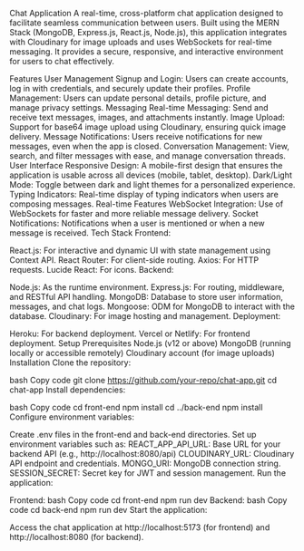 Chat Application
A real-time, cross-platform chat application designed to facilitate seamless communication between users. Built using the MERN Stack (MongoDB, Express.js, React.js, Node.js), this application integrates with Cloudinary for image uploads and uses WebSockets for real-time messaging. It provides a secure, responsive, and interactive environment for users to chat effectively.

Features
User Management
Signup and Login: Users can create accounts, log in with credentials, and securely update their profiles.
Profile Management: Users can update personal details, profile picture, and manage privacy settings.
Messaging
Real-time Messaging: Send and receive text messages, images, and attachments instantly.
Image Upload: Support for base64 image upload using Cloudinary, ensuring quick image delivery.
Message Notifications: Users receive notifications for new messages, even when the app is closed.
Conversation Management: View, search, and filter messages with ease, and manage conversation threads.
User Interface
Responsive Design: A mobile-first design that ensures the application is usable across all devices (mobile, tablet, desktop).
Dark/Light Mode: Toggle between dark and light themes for a personalized experience.
Typing Indicators: Real-time display of typing indicators when users are composing messages.
Real-time Features
WebSocket Integration: Use of WebSockets for faster and more reliable message delivery.
Socket Notifications: Notifications when a user is mentioned or when a new message is received.
Tech Stack
Frontend:

React.js: For interactive and dynamic UI with state management using Context API.
React Router: For client-side routing.
Axios: For HTTP requests.
Lucide React: For icons.
Backend:

Node.js: As the runtime environment.
Express.js: For routing, middleware, and RESTful API handling.
MongoDB: Database to store user information, messages, and chat logs.
Mongoose: ODM for MongoDB to interact with the database.
Cloudinary: For image hosting and management.
Deployment:

Heroku: For backend deployment.
Vercel or Netlify: For frontend deployment.
Setup
Prerequisites
Node.js (v12 or above)
MongoDB (running locally or accessible remotely)
Cloudinary account (for image uploads)
Installation
Clone the repository:

bash
Copy code
git clone https://github.com/your-repo/chat-app.git
cd chat-app
Install dependencies:

bash
Copy code
cd front-end
npm install
cd ../back-end
npm install
Configure environment variables:

Create .env files in the front-end and back-end directories.
Set up environment variables such as:
REACT_APP_API_URL: Base URL for your backend API (e.g., http://localhost:8080/api)
CLOUDINARY_URL: Cloudinary API endpoint and credentials.
MONGO_URI: MongoDB connection string.
SESSION_SECRET: Secret key for JWT and session management.
Run the application:

Frontend:
bash
Copy code
cd front-end
npm run dev
Backend:
bash
Copy code
cd back-end
npm run dev
Start the application:

Access the chat application at http://localhost:5173 (for frontend) and http://localhost:8080 (for backend).
